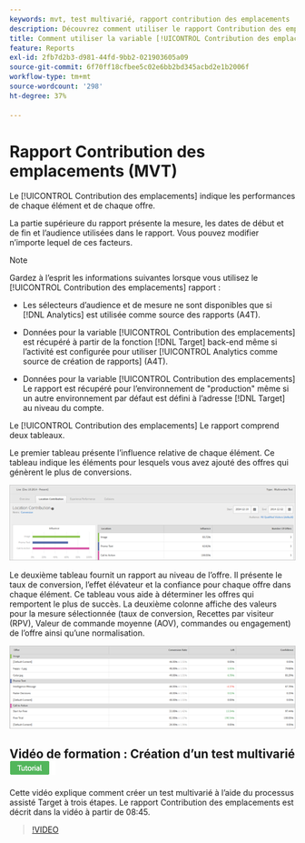 ```yaml
---
keywords: mvt, test multivarié, rapport contribution des emplacements
description: Découvrez comment utiliser le rapport Contribution des emplacements pour Adobe [!DNL Target] [!UICONTROL Ciblage d’expérience] activités qui affichent les performances de chaque élément et de chaque offre.
title: Comment utiliser la variable [!UICONTROL Contribution des emplacements] Rapport pour [!UICONTROL Test multivarié] activités ?
feature: Reports
exl-id: 2fb7d2b3-d981-44fd-9bb2-021903605a09
source-git-commit: 6f70ff18cfbee5c02e6bb2bd345acbd2e1b2006f
workflow-type: tm+mt
source-wordcount: '298'
ht-degree: 37%

---
```


# Rapport Contribution des emplacements  (MVT)

Le [!UICONTROL Contribution des emplacements] indique les performances de chaque élément et de chaque offre.

La partie supérieure du rapport présente la mesure, les dates de début et de fin et l’audience utilisées dans le rapport. Vous pouvez modifier n’importe lequel de ces facteurs.

>[!NOTE]
>
>Gardez à l’esprit les informations suivantes lorsque vous utilisez le [!UICONTROL Contribution des emplacements] rapport :
>
>* Les sélecteurs d’audience et de mesure ne sont disponibles que si [!DNL Analytics] est utilisée comme source des rapports (A4T).
>
>* Données pour la variable [!UICONTROL Contribution des emplacements] est récupéré à partir de la fonction [!DNL Target] back-end même si l’activité est configurée pour utiliser [!UICONTROL Analytics comme source de création de rapports] (A4T).
>
>* Données pour la variable [!UICONTROL Contribution des emplacements] Le rapport est récupéré pour l’environnement de &quot;production&quot; même si un autre environnement par défaut est défini à l’adresse [!DNL Target] au niveau du compte.


Le [!UICONTROL Contribution des emplacements] Le rapport comprend deux tableaux.

Le premier tableau présente l’influence relative de chaque élément. Ce tableau indique les éléments pour lesquels vous avez ajouté des offres qui génèrent le plus de conversions.

![Rapport Contribution des emplacements dans Adobe Target](/help/main/c-reports/assets/locationcontributiontop.png)

Le deuxième tableau fournit un rapport au niveau de l’offre. Il présente le taux de conversion, l’effet élévateur et la confiance pour chaque offre dans chaque élément. Ce tableau vous aide à déterminer les offres qui remportent le plus de succès. La deuxième colonne affiche des valeurs pour la mesure sélectionnée (taux de conversion, Recettes par visiteur (RPV), Valeur de commande moyenne (AOV), commandes ou engagement) de l’offre ainsi qu’une normalisation.

![Rapport Contribution des emplacements dans Adobe Target](/help/main/c-reports/assets/locationcontributionbottom.png)

## Vidéo de formation : Création d’un test multivarié ![Badge du tutoriel](/help/main/assets/tutorial.png)

Cette vidéo explique comment créer un test multivarié à l’aide du processus assisté Target à trois étapes. Le rapport Contribution des emplacements est décrit dans la vidéo à partir de 08:45.

>[!VIDEO](https://video.tv.adobe.com/v/17395)
